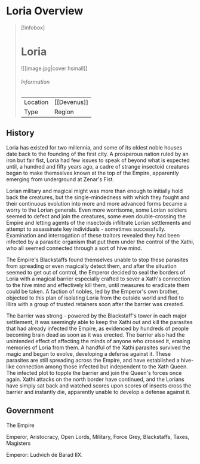 # Loria Overview

> [!infobox]
> # Loria
> ![[image.jpg|cover hsmall]]
> ###### Information
> | | |
> |---|---|
> | Location | [[Devenus]] |
> | Type | Region |
## History

Loria has existed for two millennia, and some of its oldest noble houses date back to the founding of the first city. A prosperous nation ruled by an iron but fair fist, Loria had few issues to speak of beyond what is expected until, a hundred and fifty years ago, a cadre of strange insectoid creatures began to make themselves known at the top of the Empire, apparently emerging from underground at Zenar's Fist.

Lorian military and magical might was more than enough to initially hold back the creatures, but the single-mindedness with which they fought and their continuous evolution into more and more advanced forms became a worry to the Lorian generals. Even more worrisome, some Lorian soldiers seemed to defect and join the creatures, some even double-crossing the Empire and letting agents of the insectoids infiltrate Lorian settlements and attempt to assassinate key individuals - sometimes successfully. Examination and interrogation of these traitors revealed they had been infected by a parasitic organism that put them under the control of the Xathi, who all seemed connected through a sort of hive mind.

The Empire's Blackstaffs found themselves unable to stop these parasites from spreading or even magically detect them, and after the situation seemed to get out of control, the Emperor decided to seal the borders of Loria with a magical barrier especially crafted to sever a Xath's connection to the hive mind and effectively kill them, until measures to eradicate them could be taken. A faction of nobles, led by the Emperor's own brother, objected to this plan of isolating Loria from the outside world and fled to Illira with a group of trusted retainers soon after the barrier was created.

The barrier was strong - powered by the Blackstaff's tower in each major settlement, it was seemingly able to keep the Xathi out and kill the parasites that had already infected the Empire, as evidenced by hundreds of people becoming brain dead as soon as it was erected. The barrier also had the unintended effect of affecting the minds of anyone who crossed it, erasing memories of Loria from them. A handful of the Xathi parasites survived the magic and began to evolve, developing a defense against it. These parasites are still spreading across the Empire, and have established a hive-like connection among those infected but independent to the Xath Queen. The infected plot to topple the barrier and join the Queen's forces once again. Xathi attacks on the north border have continued, and the Lorians have simply sat back and watched scores upon scores of insects cross the barrier and instantly die, apparently unable to develop a defense against it.


## Government

The Empire

Emperor, Aristocracy, Open Lords, Military, Force Grey, Blackstaffs, Taxes, Magisters

Emperor: Ludvich de Barad IIX.